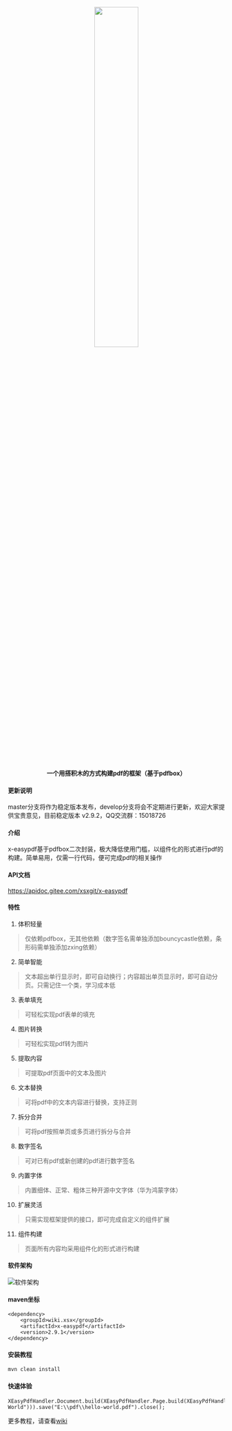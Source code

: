<p align="center">
	<img src="https://images.gitee.com/uploads/images/2021/0621/111332_1f43ae97_1494292.png" width="45%">
</p>
<p align="center">
	<strong>一个用搭积木的方式构建pdf的框架（基于pdfbox）</strong>
</p>

#### 更新说明
master分支将作为稳定版本发布，develop分支将会不定期进行更新，欢迎大家提供宝贵意见，目前稳定版本 v2.9.2，QQ交流群：15018726

#### 介绍
x-easypdf基于pdfbox二次封装，极大降低使用门槛，以组件化的形式进行pdf的构建。简单易用，仅需一行代码，便可完成pdf的相关操作

#### API文档
https://apidoc.gitee.com/xsxgit/x-easypdf

#### 特性
1. 体积轻量
> 仅依赖pdfbox，无其他依赖（数字签名需单独添加bouncycastle依赖，条形码需单独添加zxing依赖）
2. 简单智能
> 文本超出单行显示时，即可自动换行；内容超出单页显示时，即可自动分页。只需记住一个类，学习成本低
3. 表单填充
> 可轻松实现pdf表单的填充
4. 图片转换
> 可轻松实现pdf转为图片
5. 提取内容
> 可提取pdf页面中的文本及图片
6. 文本替换
> 可将pdf中的文本内容进行替换，支持正则
7. 拆分合并
> 可将pdf按照单页或多页进行拆分与合并
8. 数字签名
> 可对已有pdf或新创建的pdf进行数字签名
9. 内置字体
> 内置细体、正常、粗体三种开源中文字体（华为鸿蒙字体）
10. 扩展灵活
> 只需实现框架提供的接口，即可完成自定义的组件扩展
11. 组件构建
> 页面所有内容均采用组件化的形式进行构建
 
#### 软件架构

![软件架构](https://oscimg.oschina.net/oscnet/up-4639789b72131924e62650113e6cf80597c.png "x-easypdf整体架构")

#### maven坐标
```maven
<dependency>
    <groupId>wiki.xsx</groupId>
    <artifactId>x-easypdf</artifactId>
    <version>2.9.1</version>
</dependency>
```

#### 安装教程
```cmd
mvn clean install
```

#### 快速体验
```
XEasyPdfHandler.Document.build(XEasyPdfHandler.Page.build(XEasyPdfHandler.Text.build("Hello World"))).save("E:\\pdf\\hello-world.pdf").close();
```

更多教程，请查看[wiki](https://gitee.com/xsxgit/x-easypdf/wikis/pages)